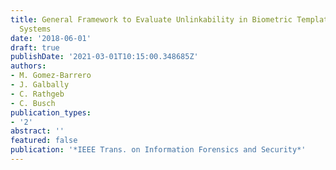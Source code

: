 ```yaml
---
title: General Framework to Evaluate Unlinkability in Biometric Template Protection
  Systems
date: '2018-06-01'
draft: true
publishDate: '2021-03-01T10:15:00.348685Z'
authors:
- M. Gomez-Barrero
- J. Galbally
- C. Rathgeb
- C. Busch
publication_types:
- '2'
abstract: ''
featured: false
publication: '*IEEE Trans. on Information Forensics and Security*'
---
```


